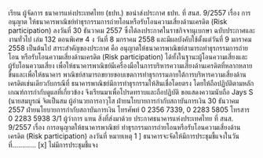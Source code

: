 เรียน ผู้จัดการ
ธนาคารแห่งประเทศไทย (ธปท.) ขอนำส่งประกาศ ธปท. ที่ สนส. 9/2557 เรื่อง การอนุญาต
ให้ธนาคารพาณิชย์ทำธุรกรรมการถ่ายโอนหรือรับโอนความเสี่ยงด้านเครดิต (Risk participation)
ลงวันที่ 30 ธันวาคม 2557 ซึ่งได้ลงประกาศในราชกิจจานุเบกษา ฉบับประกาศและงานทั่วไป เล่ม 132
ตอนพิเศษ 4 ง วันที่ 8 มกราคม 2558 และมีผลบังคับใช้ตั้งแต่วันที่ 9 มกราคม 2558 เป็นต้นไป
สาระสำคัญของประกาศ คือ อนุญาตให้ธนาคารพาณิชย์สามารถทำธุรกรรมการถ่ายโอน
หรือรับโอนความเสี่ยงด้านเครดิต (Risk participation) ได้ทั้งในฐานะผู้โอนความเสี่ยงและผู้รับโอนความเสี่ยง
เพื่อให้ธนาคารพาณิชย์มีเครื่องมือในการบริหารความเสี่ยงด้านเครดิตที่หลากหลายขึ้นและเพื่อให้ธนาคาร
พาณิชย์สามารถขยายขอบเขตการทำธุรกรรมภายใต้การบริหารความเสี่ยงด้านเครดิตเช่นเดียวกับกรณีที่
ธนาคารพาณิชย์มีการทำธุรกรรมให้สินเชื่อโดยตรง โดยให้ถือปฏิบัติตามหลักเกณฑ์การกำกับดูแลที่เกี่ยวข้อง
จึงเรียนมาเพื่อโปรดทราบและถือปฏิบัติ
ขอแสดงความนับถือ
Jays
S
(นายสมบูรณ์ จิตเป็นสม
ผู้อำนวยการอาวุโส ฝ่ายนโยบายการกำกับสถาบันการเงิน
30 ธันวาคม 2557
ฝ่ายนโยบายการกำกับสถาบันการเงิน
โทรศัพท์ 0 2356 7339, 0 2283 5805
โทรสาร 0 2283 5938
3/1
ผู้ว่าการ
แทน
สิ่งที่ส่งมาด้วย ประกาศธนาคารแห่งประเทศไทย ที่ สนส. 9/2557 เรื่อง การอนุญาตให้ธนาคารพาณิชย์
ทําธุรกรรมการถ่ายโอนหรือรับโอนความเสี่ยงด้านเครดิต (Risk participation) ลงวันที่
หมายเหตุ 1 ] ธนาคารจะจัดให้มีการประชุมชี้แจงในวันที่............
[x] ไม่มีการประชุมชี้แจง
